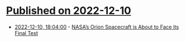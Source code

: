 # [Published on 2022-12-10](index.md)

* [2022-12-10, 18:04:00](https://soylentnews.org/article.pl?sid=22/12/10/1525252&from=rss) - [NASA’s Orion Spacecraft is About to Face its Final Test](https://soylentnews.org/article.pl?sid=22/12/10/1525252&from=rss)
